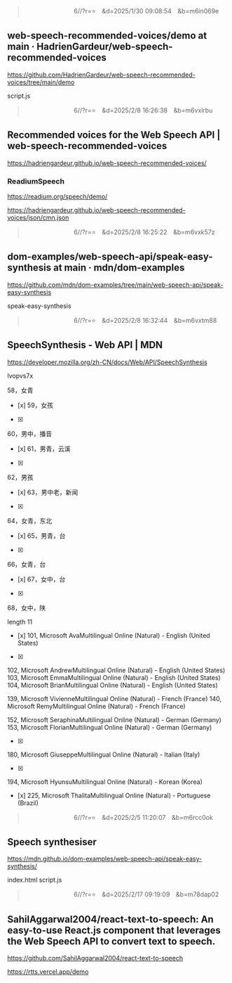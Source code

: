 
>　　　　　　　　6//?r=⭐　&d=2025/1/30 09:08:54　&b=m6in069e
## web-speech-recommended-voices/demo at main · HadrienGardeur/web-speech-recommended-voices
https://github.com/HadrienGardeur/web-speech-recommended-voices/tree/main/demo


script.js

>　　　　　　　　6//?r=⭐　&d=2025/2/8 16:26:38　&b=m6vxlrbu
## Recommended voices for the Web Speech API | web-speech-recommended-voices
https://hadriengardeur.github.io/web-speech-recommended-voices/

### ReadiumSpeech
https://readium.org/speech/demo/

https://hadriengardeur.github.io/web-speech-recommended-voices/json/cmn.json

>　　　　　　　　6//?r=⭐　&d=2025/2/8 16:25:22　&b=m6vxk57z
## dom-examples/web-speech-api/speak-easy-synthesis at main · mdn/dom-examples
https://github.com/mdn/dom-examples/tree/main/web-speech-api/speak-easy-synthesis


speak-easy-synthesis

>　　　　　　　　6//?r=⭐　&d=2025/2/8 16:32:44　&b=m6vxtm88
## SpeechSynthesis - Web API | MDN
https://developer.mozilla.org/zh-CN/docs/Web/API/SpeechSynthesis

lvopvs7x

58，女青
- [x] 
59，女孩
- [x] 
60，男中，播音
- [x] 
61，男青，云溪
- [x] 
62，男孩
- [x] 
63，男中老，新闻
- [x] 
64，女青，东北
- [x] 
65，男青，台
- [x] 
66，女青，台
- [x] 
67，女中，台
- [x] 
68，女中，陕

length 11
- [x] 
101, Microsoft AvaMultilingual Online (Natural) - English (United States)
- [x] 
102, Microsoft AndrewMultilingual Online (Natural) - English (United States)
103, Microsoft EmmaMultilingual Online (Natural) - English (United States)
104, Microsoft BrianMultilingual Online (Natural) - English (United States)

139, Microsoft VivienneMultilingual Online (Natural) - French (France)
140, Microsoft RemyMultilingual Online (Natural) - French (France)

152, Microsoft SeraphinaMultilingual Online (Natural) - German (Germany)
153, Microsoft FlorianMultilingual Online (Natural) - German (Germany)

- [x] 
180, Microsoft GiuseppeMultilingual Online (Natural) - Italian (Italy)

- [x] 
194, Microsoft HyunsuMultilingual Online (Natural) - Korean (Korea)
- [x] 
225, Microsoft ThalitaMultilingual Online (Natural) - Portuguese (Brazil)

>　　　　　　　　6//?r=⭐　&d=2025/2/5 11:20:07　&b=m6rcc0ok
## Speech synthesiser
https://mdn.github.io/dom-examples/web-speech-api/speak-easy-synthesis/

index.html
script.js


>　　　　　　　　6//?r=⭐　&d=2025/2/17 09:19:09　&b=m78dap02
## SahilAggarwal2004/react-text-to-speech: An easy-to-use React.js component that leverages the Web Speech API to convert text to speech.
https://github.com/SahilAggarwal2004/react-text-to-speech

https://rtts.vercel.app/demo
